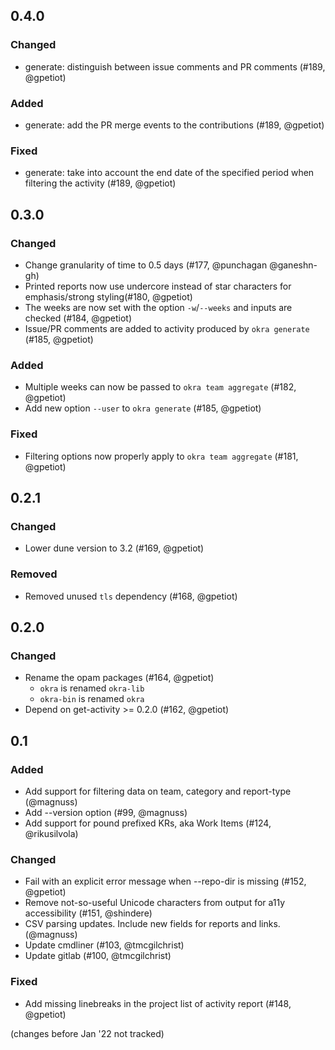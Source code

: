 ## 0.4.0

### Changed

- generate: distinguish between issue comments and PR comments (#189, @gpetiot)

### Added

- generate: add the PR merge events to the contributions (#189, @gpetiot)

### Fixed

- generate: take into account the end date of the specified period when filtering the activity (#189, @gpetiot)

## 0.3.0

### Changed

- Change granularity of time to 0.5 days (#177, @punchagan @ganeshn-gh)
- Printed reports now use undercore instead of star characters for emphasis/strong styling(#180, @gpetiot)
- The weeks are now set with the option `-w`/`--weeks` and inputs are checked (#184, @gpetiot)
- Issue/PR comments are added to activity produced by `okra generate` (#185, @gpetiot)

### Added

- Multiple weeks can now be passed to `okra team aggregate` (#182, @gpetiot)
- Add new option `--user` to `okra generate` (#185, @gpetiot)

### Fixed

- Filtering options now properly apply to `okra team aggregate` (#181, @gpetiot)

## 0.2.1

### Changed

- Lower dune version to 3.2 (#169, @gpetiot)

### Removed

- Removed unused `tls` dependency (#168, @gpetiot)

## 0.2.0

### Changed

- Rename the opam packages (#164, @gpetiot)
  + `okra` is renamed `okra-lib`
  + `okra-bin` is renamed `okra`
- Depend on get-activity >= 0.2.0 (#162, @gpetiot)

## 0.1

### Added

- Add support for filtering data on team, category and report-type (@magnuss)
- Add --version option (#99, @magnuss)
- Add support for pound prefixed KRs, aka Work Items (#124, @rikusilvola)

### Changed

- Fail with an explicit error message when --repo-dir is missing (#152, @gpetiot)
- Remove not-so-useful Unicode characters from output for a11y accessibility (#151, @shindere)
- CSV parsing updates. Include new fields for reports and links. (@magnuss)
- Update cmdliner (#103, @tmcgilchrist)
- Update gitlab (#100, @tmcgilchrist)

### Fixed

- Add missing linebreaks in the project list of activity report (#148, @gpetiot)

(changes before Jan '22 not tracked)
